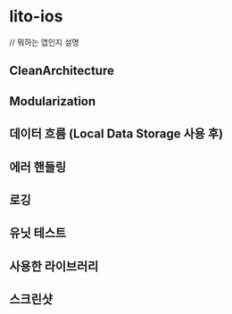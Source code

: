 # lito-ios
// 뭐하는 앱인지 설명
## CleanArchitecture

## Modularization

## 데이터 흐름 (Local Data Storage 사용 후)

## 에러 핸들링

## 로깅

## 유닛 테스트

## 사용한 라이브러리

## 스크린샷
